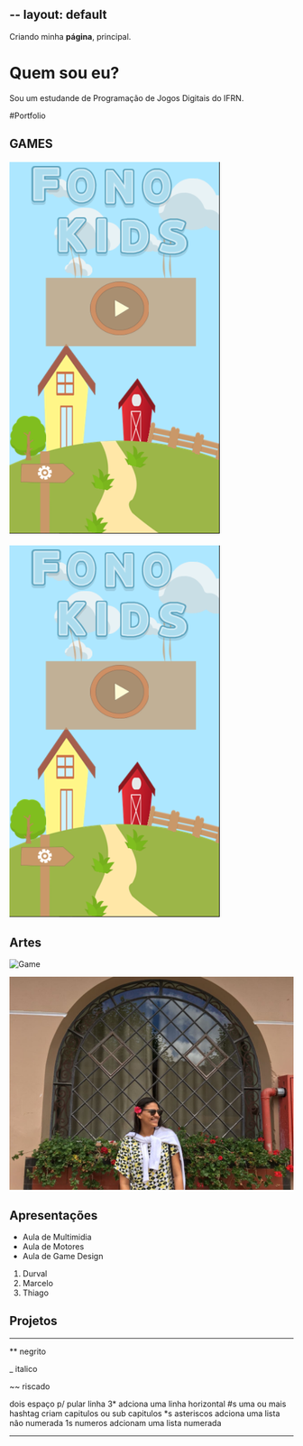 --
layout: default
---

Criando minha **página**, principal.

# Quem sou eu?

Sou um estudande de Programação de Jogos Digitais do IFRN.


#Portfolio

## GAMES

#### [![FonoKids](20180206_230743.png)](Jordanag.github.io/FonoKids2/)

![FonoKids](20180206_230743.png)


## Artes
![Game](https://www.google.com.br/search?q=game+tumblr&source=lnms&tbm=isch&sa=X&ved=0ahUKEwjj8eGO8ZjZAhWGC5AKHQ3GDo4Q_AUICigB&biw=1920&bih=974#imgrc=dliB2jPAu49-zM:)

![EU](IMG-20180130-WA0610.jpg)


## Apresentações
* Aula de Multimidia
* Aula de Motores
* Aula de Game Design

1. Durval
2. Marcelo
3. Thiago

## Projetos

* * *

** negrito

_ italico

~~ riscado

   dois espaço p/ pular linha
 3* adciona uma linha horizontal
 #s uma ou mais hashtag criam capitulos ou sub capitulos
 *s asteriscos adciona uma lista não numerada
 1s numeros adcionam uma lista numerada
 
 * * *
